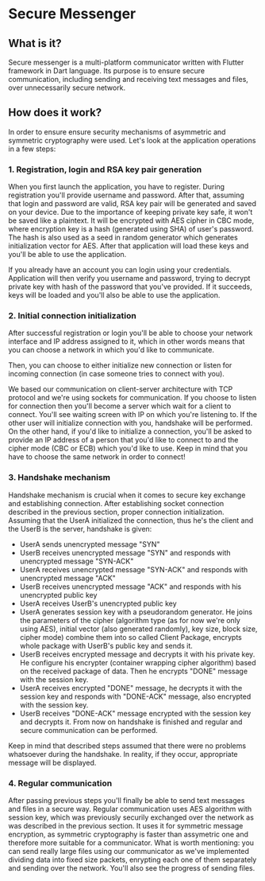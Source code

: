 # Secure Messenger

## What is it?

Secure messenger is a multi-platform communicator written with Flutter framework in Dart language. Its purpose is to ensure secure communication, including sending and receiving text messages and files, over unnecessarily secure network.

## How does it work?

In order to ensure ensure security mechanisms of asymmetric and symmetric cryptography were used. Let's look at the application operations in a few steps:

### 1. Registration, login and RSA key pair generation

When you first launch the application, you have to register. During registration you'll provide username and password. After that, assuming that login and password are valid, RSA key pair will be generated and saved on your device. Due to the importance of keeping private key safe, it won't be saved like a plaintext. It will be encrypted with AES cipher in CBC mode, where encryption key is a hash (generated using SHA) of user's password. The hash is also used as a seed in random generator which generates initialization vector for AES.
After that application will load these keys and you'll be able to use the application.

If you already have an account you can login using your credentials. Application will then verify you username and password, trying to decrypt private key with hash of the password that you've provided. If it succeeds, keys will be loaded and you'll also be able to use the application.

### 2. Initial connection initialization

After successful registration or login you'll be able to choose your network interface and IP address assigned to it, which in other words means that you can choose a network in which you'd like to communicate.

Then, you can choose to either initialize new connection or listen for incoming connection (in case someone tries to connect with you).

We based our communication on client-server architecture with TCP protocol and we're using sockets for communication. If you choose to listen for connection then you'll become a server which wait for a client to connect. You'll see waiting screen with IP on which you're listening to. If the other user will initialize connection with you, handshake will be performed. On the other hand, if you'd like to initialize a connection, you'll be asked to provide an IP address of a person that you'd like to connect to and the cipher mode (CBC or ECB) which you'd like to use. Keep in mind that you have to choose the same network in order to connect!

### 3. Handshake mechanism

Handshake mechanism is crucial when it comes to secure key exchange and establishing connection.
After establishing socket connection described in the previous section, proper connection initialization. 
Assuming that the UserA initialized the connection, thus he's the client and the UserB is the server, handshake is given:
- UserA sends unencrypted message "SYN"
- UserB receives unencrypted message "SYN" and responds with unencrypted message "SYN-ACK"
- UserA receives unencrypted message "SYN-ACK" and responds with unencrypted message "ACK"
- UserB receives unencrypted message "ACK" and responds with his unencrypted public key
- UserA receives UserB's unencrypted public key
- UserA generates session key with a pseudorandom generator. He joins the parameters of the cipher (algorithm type (as for now we're only using AES), initial vector (also generated randomly), key size, block size, cipher mode) combine them into so called Client Package, encrypts whole package with UserB's public key and sends it.
- UserB receives encrypted message and decrypts it with his private key. He configure his encrypter (container wrapping cipher algorithm) based on the received package of data. Then he encrypts "DONE" message with the session key.
- UserA receives encrypted "DONE" message, he decrypts it with the session key and responds with "DONE-ACK" message, also encrypted with the session key.
- UserB receives "DONE-ACK" message encrypted with the session key and decrypts it. From now on handshake is finished and regular and secure communication can be performed.

Keep in mind that described steps assumed that there were no problems whatsoever during the handshake. In reality, if they occur, appropriate message will be displayed.


### 4. Regular communication

After passing previous steps you'll finally be able to send text messages and files in a secure way.
Regular communication uses AES algorithm with session key, which was previously securily exchanged over the network as was described in the previous section. It uses it for symmetric message encryption, as symmetric cryptography is faster than assymetric one and therefore more suitable for a communicator.
What is worth mentioning: you can send really large files using our communicator as we've implemented dividing data into fixed size packets, enrypting each one of them separately and sending over the network. You'll also see the progress of sending files. 
